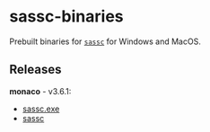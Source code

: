 # sassc-binaries

Prebuilt binaries for [`sassc`](https://github.com/sass/sassc) for Windows and MacOS.

## Releases

**monaco** - v3.6.1:
  - [sassc.exe](https://github.com/MarkTiedemann/sassc-binaries/raw/master/monaco/sassc.exe)
  - [sassc](https://github.com/MarkTiedemann/sassc-binaries/raw/master/monaco/sassc)
